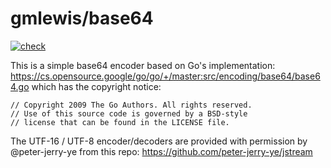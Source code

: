 # gmlewis/base64
[![check](https://github.com/gmlewis/moonbit-base64/actions/workflows/check.yml/badge.svg)](https://github.com/gmlewis/moonbit-base64/actions/workflows/check.yml)

This is a simple base64 encoder based on Go's implementation:
https://cs.opensource.google/go/go/+/master:src/encoding/base64/base64.go
which has the copyright notice:

```
// Copyright 2009 The Go Authors. All rights reserved.
// Use of this source code is governed by a BSD-style
// license that can be found in the LICENSE file.
```

The UTF-16 / UTF-8 encoder/decoders are provided with permission by
@peter-jerry-ye from this repo: https://github.com/peter-jerry-ye/jstream
